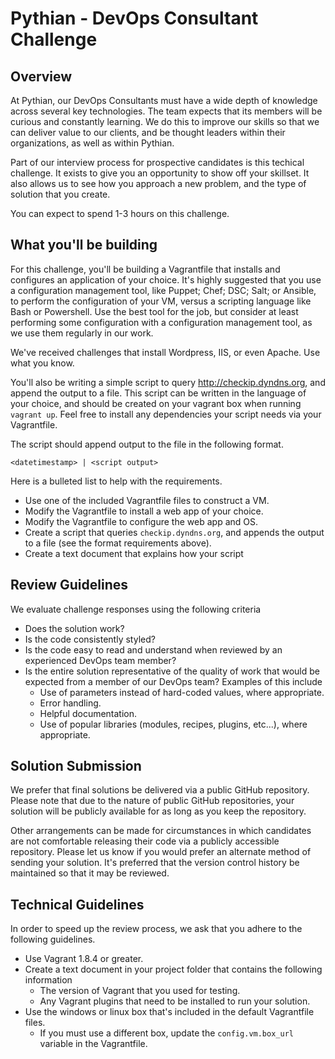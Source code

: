 # Pythian - DevOps Consultant Challenge

## Overview

At Pythian, our DevOps Consultants must have a wide depth of knowledge across several key technologies.  The team expects that its members will be curious and constantly learning.  We do this to improve our skills so that we can deliver value to our clients, and be thought leaders within their organizations, as well as within Pythian.

Part of our interview process for prospective candidates is this techical challenge.  It exists to give you an opportunity to show off your skillset.  It also allows us to see how you approach a new problem, and the type of solution that you create.

You can expect to spend 1-3 hours on this challenge.

## What you'll be building

For this challenge, you'll be building a Vagrantfile that installs and configures an application of your choice.  It's highly suggested that you use a configuration management tool, like Puppet; Chef; DSC; Salt; or Ansible, to perform the configuration of your VM, versus a scripting language like Bash or Powershell.  Use the best tool for the job, but consider at least performing some configuration with a configuration management tool, as we use them regularly in our work.

We've received challenges that install Wordpress, IIS, or even Apache.  Use what you know.

You'll also be writing a simple script to query http://checkip.dyndns.org, and append the output to a file.  This script can be written in the language of your choice, and should be created on your vagrant box when running `vagrant up`.  Feel free to install any dependencies your script needs via your Vagrantfile.

The script should append output to the file in the following format.

`<datetimestamp> | <script output>`

Here is a bulleted list to help with the requirements.

  * Use one of the included Vagrantfile files to construct a VM.
  * Modify the Vagrantfile to install a web app of your choice.
  * Modify the Vagrantfile to configure the web app and OS.
  * Create a script that queries `checkip.dyndns.org`, and appends the output to a file (see the format requirements above).
  * Create a text document that explains how your script

## Review Guidelines

We evaluate challenge responses using the following criteria

  * Does the solution work?
  * Is the code consistently styled?
  * Is the code easy to read and understand when reviewed by an experienced DevOps team member?
  * Is the entire solution representative of the quality of work that would be expected from a member of our DevOps team?  Examples of this include
    * Use of parameters instead of hard-coded values, where appropriate.
    * Error handling.
    * Helpful documentation.
    * Use of popular libraries (modules, recipes, plugins, etc...), where appropriate.

## Solution Submission

We prefer that final solutions be delivered via a public GitHub repository.  Please note that due to the nature of public GitHub repositories, your solution will be publicly available for as long as you keep the repository.

Other arrangements can be made for circumstances in which candidates are not comfortable releasing their code via a publicly accessible repository.  Please let us know if you would prefer an alternate method of sending your solution.  It's preferred that the version control history be maintained so that it may be reviewed.

## Technical Guidelines

In order to speed up the review process, we ask that you adhere to the following guidelines.

  * Use Vagrant 1.8.4 or greater.
  * Create a text document in your project folder that contains the following information
    * The version of Vagrant that you used for testing.
    * Any Vagrant plugins that need to be installed to run your solution.
  * Use the windows or linux box that's included in the default Vagrantfile files.
    * If you must use a different box, update the `config.vm.box_url` variable in the Vagrantfile.